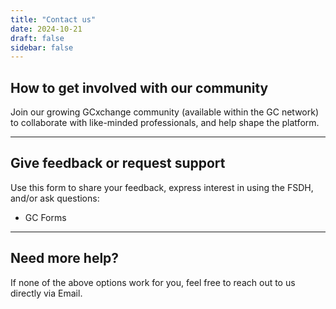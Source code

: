 ```yaml
---
title: "Contact us"
date: 2024-10-21
draft: false
sidebar: false
---
```


## How to get involved with our community

Join our growing <gcds-link href="https://gcxgce.sharepoint.com/teams/10002160" external>GCxchange community</gcds-link> (available within the GC network) to collaborate with like-minded professionals, and help shape the platform.

<hr class="my-500" />

## Give feedback or request support

Use this form to share your feedback, express interest in using the FSDH, and/or ask questions:

* <gcds-link external href="https://forms-formulaires.alpha.canada.ca/en/id/cm2jbp567008td1eckzthh4ai">GC Forms</gcds-link>

<hr class="my-500" />

## Need more help?

If none of the above options work for you, feel free to reach out to us directly via <gcds-link href="mailto:aurora-aurore@ssc-spc.gc.ca">Email</gcds-link>.
